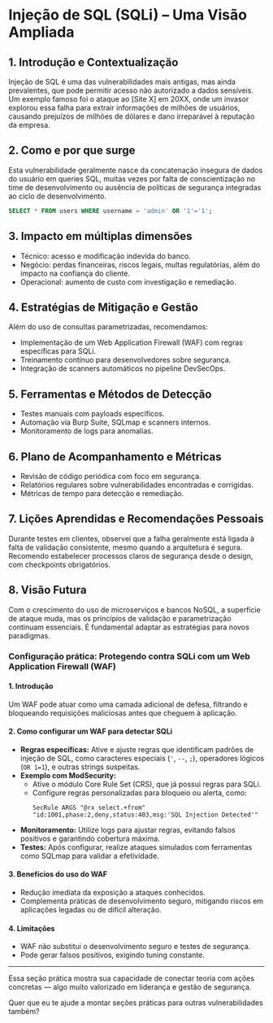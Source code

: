 # Injeção de SQL (SQLi) – Uma Visão Ampliada

## 1. Introdução e Contextualização  
Injeção de SQL é uma das vulnerabilidades mais antigas, mas ainda prevalentes, que pode permitir acesso não autorizado a dados sensíveis. Um exemplo famoso foi o ataque ao [Site X] em 20XX, onde um invasor explorou essa falha para extrair informações de milhões de usuários, causando prejuízos de milhões de dólares e dano irreparável à reputação da empresa.

## 2. Como e por que surge  
Esta vulnerabilidade geralmente nasce da concatenação insegura de dados do usuário em queries SQL, muitas vezes por falta de conscientização no time de desenvolvimento ou ausência de políticas de segurança integradas ao ciclo de desenvolvimento. 

```sql
SELECT * FROM users WHERE username = 'admin' OR '1'='1';
```

## 3. Impacto em múltiplas dimensões  
- Técnico: acesso e modificação indevida do banco.  
- Negócio: perdas financeiras, riscos legais, multas regulatórias, além do impacto na confiança do cliente.  
- Operacional: aumento de custo com investigação e remediação.

  
## 4. Estratégias de Mitigação e Gestão  
Além do uso de consultas parametrizadas, recomendamos:  
- Implementação de um Web Application Firewall (WAF) com regras específicas para SQLi.  
- Treinamento contínuo para desenvolvedores sobre segurança.  
- Integração de scanners automáticos no pipeline DevSecOps.

## 5. Ferramentas e Métodos de Detecção  
- Testes manuais com payloads específicos.  
- Automação via Burp Suite, SQLmap e scanners internos.  
- Monitoramento de logs para anomalias.

## 6. Plano de Acompanhamento e Métricas  
- Revisão de código periódica com foco em segurança.  
- Relatórios regulares sobre vulnerabilidades encontradas e corrigidas.  
- Métricas de tempo para detecção e remediação.

## 7. Lições Aprendidas e Recomendações Pessoais  
Durante testes em clientes, observei que a falha geralmente está ligada à falta de validação consistente, mesmo quando a arquitetura é segura. Recomendo estabelecer processos claros de segurança desde o design, com checkpoints obrigatórios.

## 8. Visão Futura  
Com o crescimento do uso de microserviços e bancos NoSQL, a superfície de ataque muda, mas os princípios de validação e parametrização continuam essenciais. É fundamental adaptar as estratégias para novos paradigmas.

### Configuração prática: Protegendo contra SQLi com um Web Application Firewall (WAF)

#### 1. Introdução  
Um WAF pode atuar como uma camada adicional de defesa, filtrando e bloqueando requisições maliciosas antes que cheguem à aplicação.

#### 2. Como configurar um WAF para detectar SQLi

- **Regras específicas:** Ative e ajuste regras que identificam padrões de injeção de SQL, como caracteres especiais (`'`, `--`, `;`), operadores lógicos (`OR 1=1`), e outras strings suspeitas.
- **Exemplo com ModSecurity:**  
  - Ative o módulo Core Rule Set (CRS), que já possui regras para SQLi.  
  - Configure regras personalizadas para bloqueio ou alerta, como:  
    ```apacheconf
    SecRule ARGS "@rx select.+from" "id:1001,phase:2,deny,status:403,msg:'SQL Injection Detected'"
    ```
- **Monitoramento:** Utilize logs para ajustar regras, evitando falsos positivos e garantindo cobertura máxima.
- **Testes:** Após configurar, realize ataques simulados com ferramentas como SQLmap para validar a efetividade.

#### 3. Benefícios do uso do WAF

- Redução imediata da exposição a ataques conhecidos.  
- Complementa práticas de desenvolvimento seguro, mitigando riscos em aplicações legadas ou de difícil alteração.

#### 4. Limitações

- WAF não substitui o desenvolvimento seguro e testes de segurança.  
- Pode gerar falsos positivos, exigindo tuning constante.

---

Essa seção prática mostra sua capacidade de conectar teoria com ações concretas — algo muito valorizado em liderança e gestão de segurança.

Quer que eu te ajude a montar seções práticas para outras vulnerabilidades também?
